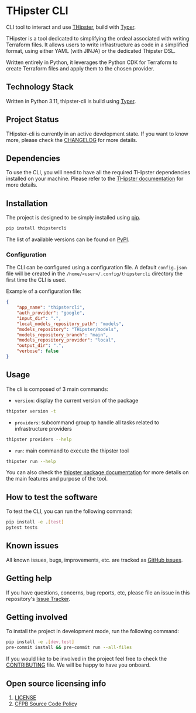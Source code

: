 # THipster CLI

CLI tool to interact and use [THipster](https://github.com/THipster/THipster), build with [Typer](https://typer.tiangolo.com/).

THipster is a tool dedicated to simplifying the ordeal associated with writing Terraform files.
It allows users to write infrastructure as code in a simplified format, using either YAML (with JINJA) or the dedicated Thipster DSL.

Written entirely in Python, it leverages the Python CDK for Terraform to create Terraform files and apply them to the chosen provider.


## Technology Stack
Written in Python 3.11, thipster-cli is build using [Typer](https://typer.tiangolo.com/).

## Project Status
THipster-cli is currently in an active development state. If you want to know more, please check the [CHANGELOG](CHANGELOG.md) for more details.

## Dependencies

To use the CLI, you will need to have all the required THipster dependencies installed on your machine. Please refer to the [THipster documentation](https://github.com/THipster/THipster#dependencies) for more details.

## Installation

The project is designed to be simply installed using [pip](https://pip.pypa.io/en/stable/).

```bash
pip install thipstercli
```

The list of available versions can be found on [PyPI](https://pypi.org/project/thipstercli/).

### Configuration

The CLI can be configured using a configuration file. A default `config.json` file will be created in the `/home/<user>/.config/thipstercli` directory the first time the CLI is used.

Example of a configuration file:
```json
{
    "app_name": "thipstercli",
    "auth_provider": "google",
    "input_dir": ".",
    "local_models_repository_path": "models",
    "models_repository": "THipster/models",
    "models_repository_branch": "main",
    "models_repository_provider": "local",
    "output_dir": ".",
    "verbose": false
}
```

## Usage

The cli is composed of 3 main commands:
- `version`: display the current version of the package
```bash
thipster version -t
```

- `providers`: subcommand group tp handle all tasks related to infrastructure providers
```bash
thipster providers --help
```

- `run`: main command to execute the thipster tool
```bash
thipster run --help
```

You can also check the [thipster package documentation](https://github.com/THipster/THipster/tree/main#usage) for more details on the main features and purpose of the tool.

## How to test the software

To test the CLI, you can run the following command:

```bash
pip install -e .[test]
pytest tests
```

## Known issues

All known issues, bugs, improvements, etc. are tracked as [GitHub issues](https://github.com/THipster/THipster-cli/issues).

## Getting help

If you have questions, concerns, bug reports, etc, please file an issue in this repository's [Issue Tracker](https://github.com/THipster/THipster-cli/issues).

## Getting involved

To install the project in development mode, run the following command:

```bash
pip install -e .[dev,test]
pre-commit install && pre-commit run --all-files
```

If you would like to be involved in the project feel free to check the [CONTRIBUTING](https://github.com/THipster/THipster-cli/blob/main/CONTRIBUTING.md) file. We will be happy to have you onboard.

## Open source licensing info
1. [LICENSE](https://github.com/THipster/THipster-cli/blob/main/LICENSE)
3. [CFPB Source Code Policy](https://github.com/cfpb/source-code-policy/)
